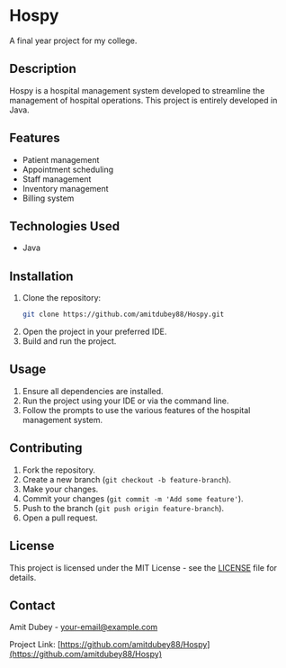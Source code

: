 # Hospy

A final year project for my college.

## Description

Hospy is a hospital management system developed to streamline the management of hospital operations. This project is entirely developed in Java.

## Features

- Patient management
- Appointment scheduling
- Staff management
- Inventory management
- Billing system

## Technologies Used

- Java

## Installation

1. Clone the repository:
    ```sh
    git clone https://github.com/amitdubey88/Hospy.git
    ```
2. Open the project in your preferred IDE.
3. Build and run the project.

## Usage

1. Ensure all dependencies are installed.
2. Run the project using your IDE or via the command line.
3. Follow the prompts to use the various features of the hospital management system.

## Contributing

1. Fork the repository.
2. Create a new branch (`git checkout -b feature-branch`).
3. Make your changes.
4. Commit your changes (`git commit -m 'Add some feature'`).
5. Push to the branch (`git push origin feature-branch`).
6. Open a pull request.

## License

This project is licensed under the MIT License - see the [LICENSE](LICENSE) file for details.

## Contact

Amit Dubey - [your-email@example.com](mailto:amitdubey19990808@gmail.com)

Project Link: [https://github.com/amitdubey88/Hospy](https://github.com/amitdubey88/Hospy)
